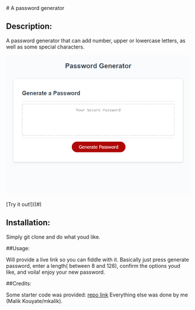 <MODULE3-PASSWORD-GENERATOR>
# A password generator

## Description:

A password generator that can add number, upper or lowercase letters, as well as some special characters.

![Screen shot of the application](Develop/assets/images/pwordgen_pic.png)

[Try it out!]((#)

## Installation:

Simply git clone and do what youd like.

##Usage:

Will provide a live link so you can fiddle with it. Basically just press generate password, enter a length( between 8 and 128), confirm the options youd like, and 
voila! enjoy your new password.

##Credits:

Some starter code was provided: [repo link](https://github.com/coding-boot-camp/friendly-parakeet)
Everything else was done by me (Malik Kouyate/mkalik).
